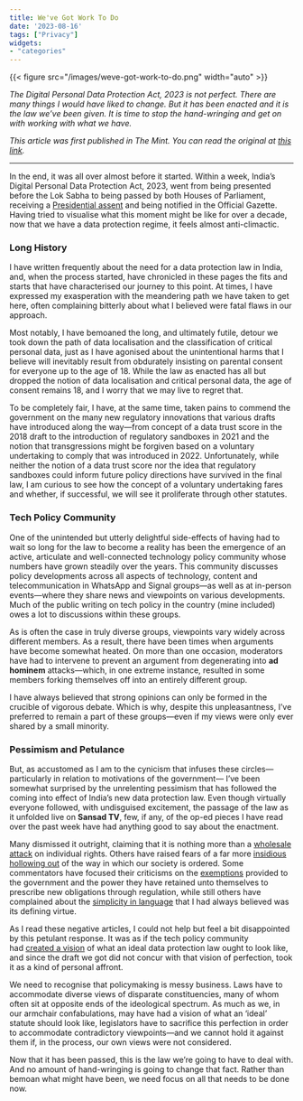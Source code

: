 ```yaml
---
title: We've Got Work To Do
date: '2023-08-16'
tags: ["Privacy"]
widgets: 
- "categories"
---
```


{{< figure src="/images/weve-got-work-to-do.png" width="auto" >}}

*The Digital Personal Data Protection Act, 2023 is not perfect. There are many things I would have liked to change. But it has been enacted and it is the law we’ve been given. It is time to stop the hand-wringing and get on with working with what we have.*

<!--more-->
*This article was first published in The Mint. You can read the original at [this link](https://www.livemint.com/opinion/online-views/get-on-with-data-protection-now-that-the-law-s-enacted-11692108114742.html).*

---

In the end, it was all over almost before it started. Within a week, India’s Digital Personal Data Protection Act, 2023, went from being presented before the Lok Sabha to being passed by both Houses of Parliament, receiving a [Presidential assent](https://rashtrapatibhavan.gov.in/bills-assented-president) and being notified in the Official Gazette. Having tried to visualise what this moment might be like for over a decade, now that we have a data protection regime, it feels almost anti-climactic.

### Long History

I have written frequently about the need for a data protection law in India, and, when the process started, have chronicled in these pages the fits and starts that have characterised our journey to this point. At times, I have expressed my exasperation with the meandering path we have taken to get here, often complaining bitterly about what I believed were fatal flaws in our approach.

Most notably, I have bemoaned the long, and ultimately futile, detour we took down the path of data localisation and the classification of critical personal data, just as I have agonised about the unintentional harms that I believe will inevitably result from obdurately insisting on parental consent for everyone up to the age of 18. While the law as enacted has all but dropped the notion of data localisation and critical personal data, the age of consent remains 18, and I worry that we may live to regret that.

To be completely fair, I have, at the same time, taken pains to commend the government on the many new regulatory innovations that various drafts have introduced along the way—from concept of a data trust score in the 2018 draft to the introduction of regulatory sandboxes in 2021 and the notion that transgressions might be forgiven based on a voluntary undertaking to comply that was introduced in 2022. Unfortunately, while neither the notion of a data trust score nor the idea that regulatory sandboxes could inform future policy directions have survived in the final law, I am curious to see how the concept of a voluntary undertaking fares and whether, if successful, we will see it proliferate through other statutes.

### Tech Policy Community

One of the unintended but utterly delightful side-effects of having had to wait so long for the law to become a reality has been the emergence of an active, articulate and well-connected technology policy community whose numbers have grown steadily over the years. This community discusses policy developments across all aspects of technology, content and telecommunication in WhatsApp and Signal groups—as well as at in-person events—where they share news and viewpoints on various developments. Much of the public writing on tech policy in the country (mine included) owes a lot to discussions within these groups.

As is often the case in truly diverse groups, viewpoints vary widely across different members. As a result, there have been times when arguments have become somewhat heated. On more than one occasion, moderators have had to intervene to prevent an argument from degenerating into __ad hominem__ attacks—which, in one extreme instance, resulted in some members forking themselves off into an entirely different group.

I have always believed that strong opinions can only be formed in the crucible of vigorous debate. Which is why, despite this unpleasantness, I’ve preferred to remain a part of these groups—even if my views were only ever shared by a small minority.

### Pessimism and Petulance

But, as accustomed as I am to the cynicism that infuses these circles—particularly in relation to motivations of the government— I’ve been somewhat surprised by the unrelenting pessimism that has followed the coming into effect of India’s new data protection law. Even though virtually everyone followed, with undisguised excitement, the passage of the law as it unfolded live on __Sansad TV__, few, if any, of the op-ed pieces I have read over the past week have had anything good to say about the enactment.

Many dismissed it outright, claiming that it is nothing more than a [wholesale attack](https://indianexpress.com/article/opinion/columns/nikhil-dey-and-aruna-roy-write-data-protection-bill-does-not-protect-us-it-attacks-our-rights-8880902/) on individual rights. Others have raised fears of a far more [insidious hollowing out](https://indianexpress.com/article/opinion/data-protection-bill-enable-privacy-violation-not-guard-against-8883820/) of the way in which our society is ordered. Some commentators have focused their criticisms on the [exemptions](https://www.thehindu.com/opinion/editorial/falling-short-the-hindu-editorial-on-the-digital-data-protection-bill-2023/article67173250.ece) provided to the government and the power they have retained unto themselves to prescribe new obligations through regulation, while still others have complained about the [simplicity in language](https://internetfreedom.in/iffs-first-read-of-the-draft-digital-personal-data-protection-bill-2023/) that I had always believed was its defining virtue.

As I read these negative articles, I could not help but feel a bit disappointed by this petulant response. It was as if the tech policy community had [created a vision](https://indianexpress.com/article/opinion/columns/personal-data-protection-bill-digital-india-right-to-privacy-8888490/) of what an ideal data protection law ought to look like, and since the draft we got did not concur with that vision of perfection, took it as a kind of personal affront.

We need to recognise that policymaking is messy business. Laws have to accommodate diverse views of disparate constituencies, many of whom often sit at opposite ends of the ideological spectrum. As much as we, in our armchair confabulations, may have had a vision of what an ‘ideal’ statute should look like, legislators have to sacrifice this perfection in order to accommodate contradictory viewpoints—and we cannot hold it against them if, in the process, our own views were not considered.

Now that it has been passed, this is the law we’re going to have to deal with. And no amount of hand-wringing is going to change that fact. Rather than bemoan what might have been, we need focus on all that needs to be done now.

